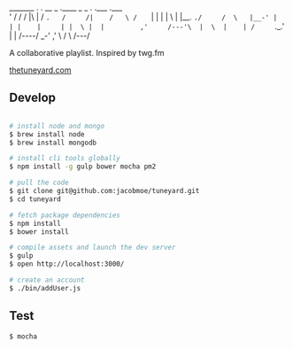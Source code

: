   _______ .     . __    _ .____  _      _     .    .___  .___  
 '   /    /     / |\   |  /       `.   /     /|    /   \ /   ` 
     |    |     | | \  |  |__.      `./     /  \   |__-' |    |
     |    |     | |  \ |  |         ,'     /---'\  |  \  |    |
     /     `._.'  |   \|  /----/ _-'     ,'      \ /   \ /---/ 
                                                               

A collaborative playlist. Inspired by twg.fm

[thetuneyard.com](http://thetuneyard.com)

## Develop

```bash

# install node and mongo
$ brew install node
$ brew install mongodb

# install cli tools globally
$ npm install -g gulp bower mocha pm2

# pull the code
$ git clone git@github.com:jacobmoe/tuneyard.git
$ cd tuneyard

# fetch package dependencies
$ npm install
$ bower install

# compile assets and launch the dev server
$ gulp
$ open http://localhost:3000/

# create an account
$ ./bin/addUser.js
```

## Test

```
$ mocha
```
